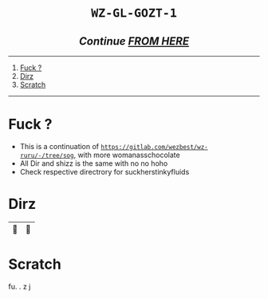 <h1 align="center"><code> WZ-GL-GOZT-1 </code></h1>
<h2 align="center"><i> Continue <a href="https://gitlab.com/wezbest/wz-gozt-1/-/tree/go?ref_type=heads"> FROM HERE</a></i></h2>

----
1. [Fuck ?](#fuck-)
2. [Dirz](#dirz)
3. [Scratch](#scratch)

----

# Fuck ? 
- This is a continuation of [`https://gitlab.com/wezbest/wz-ruru/-/tree/sog`](https://gitlab.com/wezbest/wz-ruru/-/tree/sog), with more womanasschocolate 
- All Dir and shizz is the same with no no hoho 
- Check respective directrory for suckherstinkyfluids 

# Dirz

👃 | 🍑
|:--:|:--:|


# Scratch 

fu. . z
  j